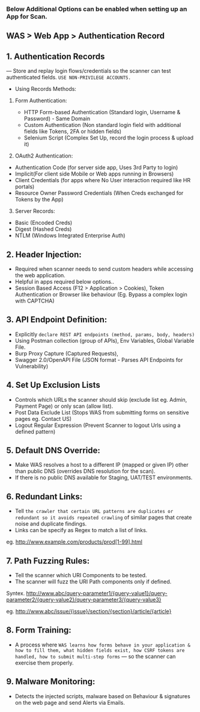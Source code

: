 ### Below Additional Options can be enabled when setting up an App for Scan.

## WAS > Web App > Authentication Record

## 1. Authentication Records 
— Store and replay login flows/credentials so the scanner can test authenticated fields. `USE NON-PRIVILEGE ACCOUNTS.`
- Using Records Methods:
1. Form Authentication:
    - HTTP Form-based Authentication (Standard login, Username & Password) - Same Domain
    - Custom Authentication (Non standard login field with additional fields like Tokens, 2FA or hidden fields)
    - Selenium Script (Complex Set Up, record the login process & upload it)

2. OAuth2 Authentication:
- Authentication Code (for server side app, Uses 3rd Party to login)
- Implicit(For client side Mobile or Web apps running in Browsers)
- Client Credentials (for apps where No User interaction required like HR portals)
- Resource Owner Password Credentials (When Creds exchanged for Tokens by the App)

3. Server Records:
- Basic (Encoded Creds)
- Digest (Hashed Creds)
- NTLM (Windows Integrated Enterprise Auth)

## 2. Header Injection:
- Required when scanner needs to send custom headers while accessing the web application.
- Helpful in apps required below options..
- Session Based Access (F12 > Application > Cookies), Token Authentication or Browser like behaviour (Eg. Bypass a complex login with CAPTCHA)


## 3. API Endpoint Definition:
- Explicitly `declare REST API endpoints (method, params, body, headers)`
- Using Postman collection (group of APIs), Env Variables, Global Variable File.
- Burp Proxy Capture (Captured Requests),
- Swagger 2.0/OpenAPI File (JSON format - Parses API Endpoints for Vulnerability)


## 4. Set Up Exclusion Lists
- Controls which URLs the scanner should skip (exclude list eg. Admin, Payment Page) or only scan (allow list).
- Post Data Exclude List (Stops WAS from submitting forms on sensitive pages eg. Contact US)
- Logout Regular Expression (Prevent Scanner to logout Urls using a defined pattern)


## 5. Default DNS Override:
- Make WAS resolves a host to a different IP (mapped or given IP) other than public DNS (overrides DNS resolution for the scan).
- If there is no public DNS available for Staging, UAT/TEST environments.

## 6. Redundant Links:
- Tell `the crawler that certain URL patterns are duplicates or redundant so it avoids repeated crawling` of similar pages that create noise and duplicate findings.
- Links can be specify as Regex to match a list of links.

eg. http://www.example.com/products/prod[1-99].html

## 7. Path Fuzzing Rules:
- Tell the scanner which URI Components to be tested.
- The scanner will fuzz the URI Path components only if defined.

Syntex.
http://www.abc/query-parameter1/{query-value1}/query-parameter2/{query-value2}/query-parameter3/{query-value3}

eg. http://www.abc/issue/{issue}/section/{section}/article/{article}

## 8. Form Training:
- A process where `WAS learns how forms behave in your application & how to fill them, what hidden fields exist, how CSRF tokens are handled, how to submit multi-step forms` — so the scanner can exercise them properly.

## 9. Malware Monitoring:
- Detects the injected scripts, malware based on Behaviour & signatures on the web page and send Alerts via Emails.
